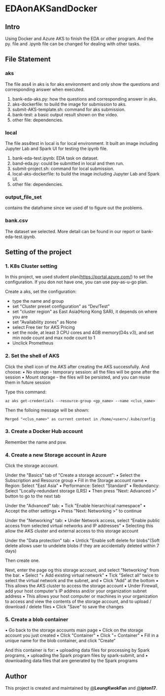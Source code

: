 # EDAonAKSandDocker

## Intro
Using Docker and Azure AKS to finish the EDA or other program. And the py. file and .ipynb file can be changed for dealing with other tasks.

## File Statement
### aks
The file ass4 in aks is for aks environment and only show the questions and corresponding answer when executed.
1. bank-eda-aks.py: how the questions and corresponding answer in aks.
2. aks-dockerfile: to build the image for submission to aks.
3. submit-AKS-template.sh: command for aks submission.
4. bank-test: a basic output result shown on the video.
5. other file: dependencies.

### local 
The file ass4test in local is for local environment. It built an image including Jupyter Lab and Spark UI for testing the ipynb file. 
1. bank-eda-test.ipynb: EDA task on dataset.
2. band-eda.py: could be submitted in local and then run.
3. submit-project.sh: command for local submission.
4. local-aks-dockerfile: to build the image including Jupyter Lab and Spark UI.
5. other file: dependencies.

### output_file_set
contains the dataframe since we used df to figure out the problems.

### bank.csv
The dataset we selected. More detail can be found in our report or bank-eda-test.ipynb.

## Setting of the project

### 1. K8s Cluster setting

In this project, we used student plan(https://portal.azure.com/) to set the configuration. If you don not have one, you can use pay-as-u-go plan.

Create a aks, set the configuration:
* type the name and group
* set "Cluster preset configuration" as “Dev/Test"
* set "cluster region" as East Asia(Hong Kong SAR), it depends on where you are
* set "Availability zones" as None
* select Free tier for AKS Pricing
* set the node, at least 3 CPU cores and 4GB memory(D4s v3), and set min node count and max node count to 1
* Unclick Prometheus
  

### 2. Set the shell of AKS

Click the shell icon of the AKS after creating the AKS successfully.
And choose:
▪ No storage - temporary session: all the files will be gone after the session
▪ Mount storage - the files will be persisted, and you can reuse them in future session

Type this command:
```
az aks get-credentials --resource-group <gp_name> --name <clus_name>
```
Then the folloing message will be shown:
```
Merged "<clus_name>" as current context in /home/<user>/.kube/config
```

### 3. Create a Docker Hub account

Remember the name and psw.


### 4. Create a new Storage account in Azure

Click the storage account.

Under the "Basics" tab of "Create a storage account": 
▪ Select the Subscription and Resource group
▪ Fill in the Storage account name
▪ Region: Select "East Asia"
▪ Performance: Select “Standard"
▪ Redundancy: Select "Locally-redundant storage (LRS)
▪ Then press "Next: Advanced >" button to go to the next tab

Under the "Advanced" tab:
▪ Tick "Enable hierarchical namespace"
▪ Accept the other settings
▪ Press "Next: Networking >" to continue

Under the "Networking" tab:
▪ Under Network access, select “Enable public access from selected virtual networks and IP addresses”
▪ Selecting this allow the AKS cluster and external access to this storage account


Under the "Data protection" tab:
▪ Untick "Enable soft delete for blobs"(Soft delete allows user to undelete blobs if they are accidentally deleted within 7 days)

Then create one.

Next, enter the page og this storage account, and select "Networking" from the bar.
▪ Select “+ Add existing virtual network"
▪ Tick "Select all“ twice to select the virtual network and the subnet, and
▪ Click "Add" at the bottom
▪ This allows the AKS cluster to access the storage account
▪ Under Firewall, add your host computer's IP address and/or your organization subnet address
▪ This allows your host computer or machines in your organization to access and view the contents of the storage account, and to upload / download / delete files
▪ Click "Save" to save the changes


### 5. Create a blob container

▪ Go back to the storage accounts main page 
▪ Click on the storage account you just created 
▪ Click "Container"
▪ Click "+ Container"
▪ Fill in a unique name for the blob container, and click "Create“

And this container is for:
▪ uploading data files for processing by Spark programs,
▪ uploading the Spark program files by spark-submit, and
▪ downloading data files that are generated by the Spark programs








## Author
This project is created and maintained by [@](https://github.com/LeungKwokFan)**LeungKwokFan** and [@](https://github.com/ipton17
)**ipton17**.
